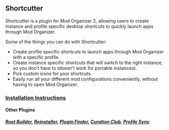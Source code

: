 
## Shortcutter
Shortcutter is a plugin for Mod Organizer 2, allowing users to create instance and profile specific desktop shortcuts to quickly launch apps through Mod Organizer.

Some of the things you can do with Shortcutter:
- Create profile specific shortcuts to launch apps through Mod Organizer with a specific profile.
- Create instance specific shortcuts that will switch to the right instance, so you don't have to (doesn't work for portable instances).
- Pick custom icons for your shortcuts.
- Easily run all your different mod configurations conveniently, without having to open Mod Organizer.

### [Installation Instructions](https://kezyma.github.io/?p=shortcutter)

#### Other Plugins
##### [Root Builder](https://www.nexusmods.com/skyrimspecialedition/mods/31720), [Reinstaller](https://www.nexusmods.com/skyrimspecialedition/mods/59292), [Plugin Finder](https://www.nexusmods.com/skyrimspecialedition/mods/59869), [Curation Club](https://www.nexusmods.com/skyrimspecialedition/mods/60552), [Profile Sync](https://www.nexusmods.com/skyrimspecialedition/mods/60690)